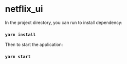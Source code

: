 # netflix_ui

In the project directory, you can run to install dependency:

### `yarn install`

Then to start the application:

### `yarn start`
